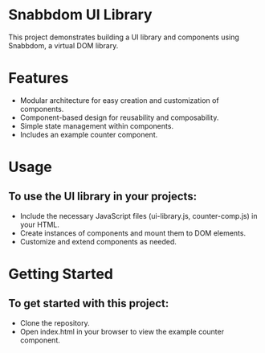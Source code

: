 # Snabbdom UI Library
This project demonstrates building a UI library and components using Snabbdom, a virtual DOM library.

# Features
- Modular architecture for easy creation and customization of components.
- Component-based design for reusability and composability.
- Simple state management within components.
- Includes an example counter component.

# Usage
## To use the UI library in your projects:

- Include the necessary JavaScript files (ui-library.js, counter-comp.js) in your HTML.
- Create instances of components and mount them to DOM elements.
- Customize and extend components as needed.

# Getting Started
## To get started with this project:

- Clone the repository.
- Open index.html in your browser to view the example counter component.
